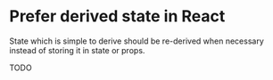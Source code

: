 # Prefer derived state in React

State which is simple to derive should be re-derived when necessary instead of storing it in state or props.

TODO
